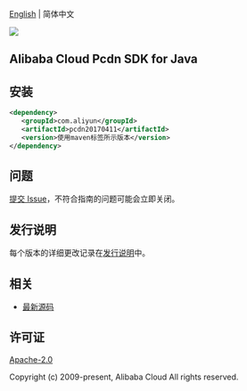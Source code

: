 [English](README.md) | 简体中文

![](https://aliyunsdk-pages.alicdn.com/icons/AlibabaCloud.svg)

## Alibaba Cloud Pcdn SDK for Java

## 安装

```xml
<dependency>
   <groupId>com.aliyun</groupId>
   <artifactId>pcdn20170411</artifactId>
   <version>使用maven标签所示版本</version>
</dependency>
```

## 问题

[提交 Issue](https://github.com/aliyun/alibabacloud-sdk/issues/new)，不符合指南的问题可能会立即关闭。

## 发行说明

每个版本的详细更改记录在[发行说明](./ChangeLog.txt)中。

## 相关

- [最新源码](https://github.com/aliyun/alibabacloud-sdk/tree/master/java)

## 许可证

[Apache-2.0](http://www.apache.org/licenses/LICENSE-2.0)

Copyright (c) 2009-present, Alibaba Cloud All rights reserved.
